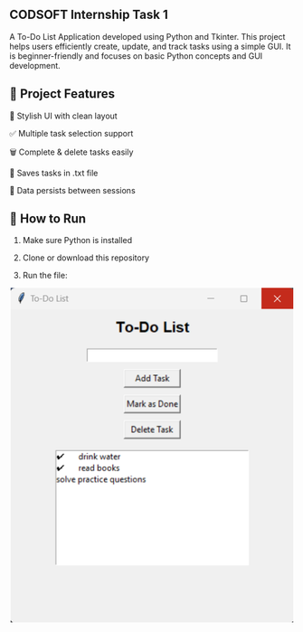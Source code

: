 ## CODSOFT Internship Task 1

A To-Do List Application developed using Python and Tkinter. This project helps users efficiently create, update, and track tasks using a simple GUI. It is beginner-friendly and focuses on basic Python concepts and GUI development.


## 🔧 Project Features

🎨 Stylish UI with clean layout

✅ Multiple task selection support

🗑️ Complete & delete tasks easily

💾 Saves tasks in .txt file

🔁 Data persists between sessions


## 🚀 How to Run

1. Make sure Python is installed


2. Clone or download this repository


3. Run the file:
<div align="center">
  <img src="https://github.com/priyanka-06dev/CODESOFT/blob/main/Screenshot%202025-07-19%20103141.png?raw=true" alt="To-Do List Screenshot" width="500"/>
</div>
